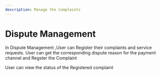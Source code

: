 ```yaml
---
description: Manage the Complaints
---
```


# Dispute Management

In Dispute Management ,User can Register their complaints and service requests. User can get the corresponding dispute reason for the payment channel  and Regster the Complaint

User can view the status of the Registered complaint

